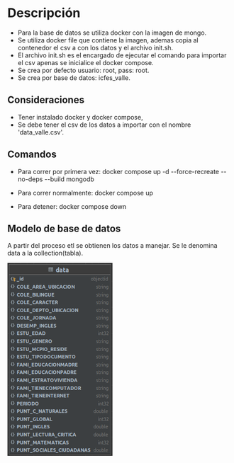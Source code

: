 # Descripción

- Para la base de datos se utiliza docker con la imagen de mongo.
- Se utiliza docker file que contiene la imagen, ademas copia al contenedor el csv a con los datos y el archivo init.sh.
- El archivo init.sh es el encargado de ejecutar el comando para importar el csv apenas se inicialice el docker compose.
- Se crea por defecto usuario: root, pass: root.
- Se crea por base de datos: icfes_valle.

## Consideraciones

- Tener instalado docker y docker compose,
- Se debe tener el csv de los datos a importar con el nombre 'data_valle.csv'.

## Comandos

- Para correr por primera vez:
  docker compose up -d --force-recreate --no-deps --build mongodb

- Para correr normalmente:
  docker compose up 

- Para detener:
  docker compose down

## Modelo de base de datos

A partir del proceso etl se obtienen los datos a manejar. Se le denomina data a la collection(tabla).

![img.png](assets/img.png)
